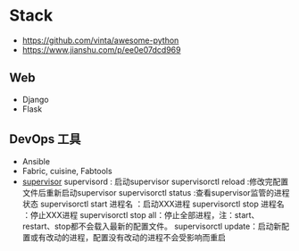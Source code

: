# Stack
- https://github.com/vinta/awesome-python
- https://www.jianshu.com/p/ee0e07dcd969
## Web
- Django
- Flask
## DevOps 工具
- Ansible
- Fabric, cuisine, Fabtools
- [supervisor](http://supervisord.org/configuration.htm)
    supervisord : 启动supervisor
    supervisorctl reload :修改完配置文件后重新启动supervisor
    supervisorctl status :查看supervisor监管的进程状态
    supervisorctl start 进程名 ：启动XXX进程
    supervisorctl stop 进程名 ：停止XXX进程
    supervisorctl stop all：停止全部进程，注：start、restart、stop都不会载入最新的配置文件。
    supervisorctl update：启动新配置或有改动的进程，配置没有改动的进程不会受影响而重启